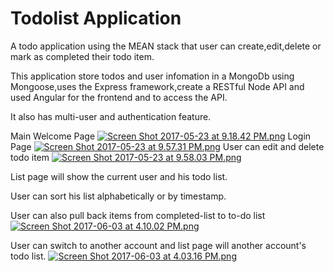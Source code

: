 # Todolist Application
A todo application using the MEAN stack that user can create,edit,delete or mark as completed their todo item.

This application store todos and user infomation in a MongoDb using Mongoose,uses the Express framework,create a RESTful Node API and used Angular for the frontend and to access the API.

It also has multi-user and authentication feature.

Main Welcome Page
[![Screen Shot 2017-05-23 at 9.18.42 PM.png](https://s7.postimg.org/wzzrb4da3/Screen_Shot_2017-05-23_at_9.18.42_PM.png)](https://postimg.org/image/c33j6gf93/)
Login Page
[![Screen Shot 2017-05-23 at 9.57.31 PM.png](https://s30.postimg.org/5l6zg3x6p/Screen_Shot_2017-05-23_at_9.57.31_PM.png)](https://postimg.org/image/pskf8eunx/)
User can edit and delete todo item
[![Screen Shot 2017-05-23 at 9.58.03 PM.png](https://s12.postimg.org/ynodzy2gt/Screen_Shot_2017-05-23_at_9.58.03_PM.png)](https://postimg.org/image/rkgikbx15/)

List page will show the current user and his todo list.

User can sort his list alphabetically or by timestamp.

User can also pull back items from completed-list to to-do list
[![Screen Shot 2017-06-03 at 4.10.02 PM.png](https://s11.postimg.org/f69mry0o3/Screen_Shot_2017-06-03_at_4.10.02_PM.png)](https://postimg.org/image/z0voe2fvj/)

User can switch to another account and list page will another account's todo list.
[![Screen Shot 2017-06-03 at 4.03.16 PM.png](https://s14.postimg.org/8rmlu2kup/Screen_Shot_2017-06-03_at_4.03.16_PM.png)](https://postimg.org/image/lvs66rcwd/)
